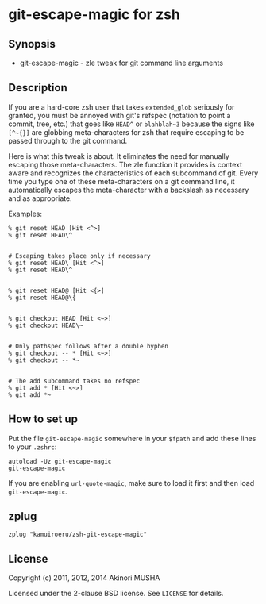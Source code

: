 git-escape-magic for zsh
========================

Synopsis
--------

* git-escape-magic - zle tweak for git command line arguments

Description
-----------

If you are a hard-core zsh user that takes `extended_glob` seriously
for granted, you must be annoyed with git's refspec (notation to point
a commit, tree, etc.) that goes like `HEAD^` or `blahblah~3` because
the signs like `[^~{}]` are globbing meta-characters for zsh that
require escaping to be passed through to the git command.

Here is what this tweak is about.  It eliminates the need for manually
escaping those meta-characters.  The zle function it provides is
context aware and recognizes the characteristics of each subcommand of
git.  Every time you type one of these meta-characters on a git
command line, it automatically escapes the meta-character with a
backslash as necessary and as appropriate.

Examples:

	% git reset HEAD [Hit <^>]
	% git reset HEAD\^


	# Escaping takes place only if necessary
	% git reset HEAD\ [Hit <^>]
	% git reset HEAD\^


	% git reset HEAD@ [Hit <{>]
	% git reset HEAD@\{


	% git checkout HEAD [Hit <~>]
	% git checkout HEAD\~


	# Only pathspec follows after a double hyphen
	% git checkout -- * [Hit <~>]
	% git checkout -- *~


	# The add subcommand takes no refspec
	% git add * [Hit <~>]
	% git add *~

How to set up
-------------

Put the file `git-escape-magic` somewhere in your `$fpath` and add
these lines to your `.zshrc`:

	autoload -Uz git-escape-magic
	git-escape-magic

If you are enabling `url-quote-magic`, make sure to load it first and
then load `git-escape-magic`.

zplug
-----

	zplug "kamuiroeru/zsh-git-escape-magic"

License
-------

Copyright (c) 2011, 2012, 2014 Akinori MUSHA

Licensed under the 2-clause BSD license.
See `LICENSE` for details.
